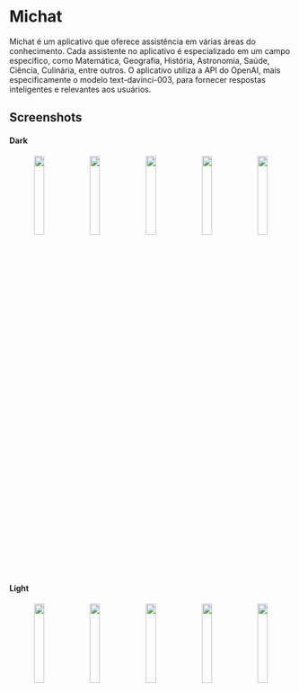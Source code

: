# Michat
<p>
Michat é um aplicativo que oferece assistência em várias áreas do conhecimento. Cada assistente no aplicativo é especializado em um campo específico, como Matemática, Geografia, História, Astronomia, Saúde, Ciência, Culinária, entre outros. O aplicativo utiliza a API do OpenAI, mais especificamente o modelo text-davinci-003, para fornecer respostas inteligentes e relevantes aos usuários.
</p>

## Screenshots
#### Dark
<p align="center">
  <img src="https://github.com/jcs-eu/Michat/blob/master/screenshots/ScreenshotDark_1.png" width="19%" />
  <img src="https://github.com/jcs-eu/Michat/blob/master/screenshots/ScreenshotDark_2.png" width="19%" />
  <img src="https://github.com/jcs-eu/Michat/blob/master/screenshots/ScreenshotDark_3.png" width="19%" />
  <img src="https://github.com/jcs-eu/Michat/blob/master/screenshots/ScreenshotDark_4.png" width="19%" />
  <img src="https://github.com/jcs-eu/Michat/blob/master/screenshots/ScreenshotDark_5.png" width="19%" />
</p>

#### Light
<p align="center">
  <img src="https://github.com/jcs-eu/Michat/blob/master/screenshots/ScreenshotLight_1.png" width="19%" />
  <img src="https://github.com/jcs-eu/Michat/blob/master/screenshots/ScreenshotLight_2.png" width="19%" />
  <img src="https://github.com/jcs-eu/Michat/blob/master/screenshots/ScreenshotLight_3.png" width="19%" />
  <img src="https://github.com/jcs-eu/Michat/blob/master/screenshots/ScreenshotLight_4.png" width="19%" />
  <img src="https://github.com/jcs-eu/Michat/blob/master/screenshots/ScreenshotLight_5.png" width="19%" />
</p>





